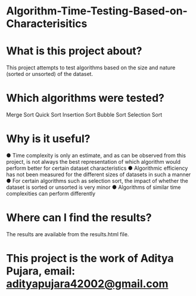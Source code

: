 # Algorithm-Time-Testing-Based-on-Characterisitics
# What is this project about? 
This project attempts to test algorithms based on the size and nature (sorted or unsorted) of the dataset.

# Which algorithms were tested?
Merge Sort
Quick Sort
Insertion Sort
Bubble Sort
Selection Sort

# Why is it useful?
● Time complexity is only an estimate, and as can be observed from this project, is not always the best representation of which algorithm would perform better for certain dataset characteristics
● Algorithmic efficiency has not been measured for the different sizes of datasets in such a manner
● For certain algorithms such as selection sort, the impact of whether the dataset is sorted or unsorted is very minor
● Algorithms of similar time complexities can perform differently

# Where can I find the results? 
The results are available from the results.html file.

# This project is the work of Aditya Pujara, email: adityapujara42002@gmail.com
